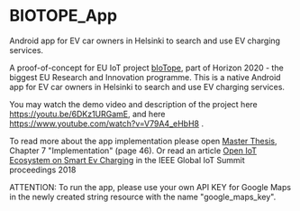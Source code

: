 # BIOTOPE_App

Android app for EV car owners in Helsinki to search and use EV charging services.

A proof-of-concept for EU IoT project [bIoTope](http://www.biotope-project.eu/), part of Horizon 2020 - the biggest EU Research and Innovation programme. 
This is a native Android app for EV car owners in Helsinki to search and use EV charging services.

You may watch the demo video and description of the project here https://youtu.be/6DKz1URGamE, and here https://www.youtube.com/watch?v=V79A4_eHbH8 . 

To read more about the app implementation please open [Master Thesis](https://github.com/AnastasiaKarpenko/BIOTOPE_App/blob/master/master_Karpenko_Anastasiia_2017.pdf), Chapter 7 "Implementation" (page 46). Or read an article [Open IoT Ecosystem on Smart Ev Charging](https://www.researchgate.net/publication/327689972_Open_IoT_Ecosystem_for_Smart_EV_Charging) in the IEEE Global IoT Summit proceedings 2018 

ATTENTION: 
To run the app, please use your own API KEY for Google Maps in the newly created string resource with the name "google_maps_key". 


